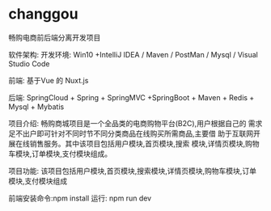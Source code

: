 # changgou
畅购电商前后端分离开发项目


软件架构:
开发环境: Win10 +IntelliJ IDEA / Maven / PostMan / Mysql / Visual Studio Code

前端: 基于Vue 的 Nuxt.js 

后端:  SpringCloud + Spring + SpringMVC +SpringBoot + Maven + Redis + Mysql + Mybatis 


项目介绍: 
畅购商城项目是一个全品类的电商购物平台(B2C),用户根据自己的 需求足不出户即可针对不同时节不同分类商品在线购买所需商品,主要借 助于互联网开展在线销售服务。其中该项目包括用户模块,首页模块,搜索 模块,详情页模块,购物车模块,订单模块,支付模块组成。


项目功能:
该项目包括用户模块,首页模块,搜索模块,详情页模块,购物车模块,订单模块,支付模块组成


前端安装命令:npm install 
运行:  npm run dev
